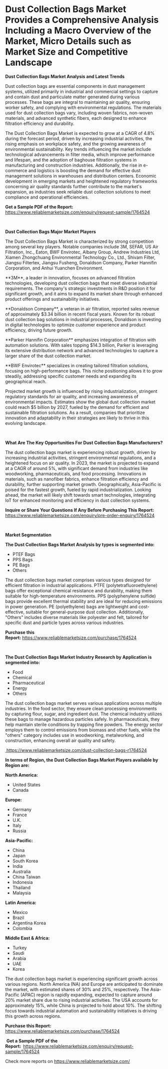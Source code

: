 <p><h1>Dust Collection Bags Market Provides a Comprehensive Analysis Including a Macro Overview of the Market, Micro Details such as Market Size and Competitive Landscape</h1></p><p><strong>Dust Collection Bags Market Analysis and Latest Trends</strong></p>
<p><p>Dust collection bags are essential components in dust management systems, utilized primarily in industrial and commercial settings to capture and contain dust and particulate matter generated during various processes. These bags are integral to maintaining air quality, ensuring worker safety, and complying with environmental regulations. The materials used for dust collection bags vary, including woven fabrics, non-woven materials, and advanced synthetic fibers, each designed to enhance filtration efficiency and durability.</p><p>The Dust Collection Bags Market is expected to grow at a CAGR of 4.8% during the forecast period, driven by increasing industrial activities, the rising emphasis on workplace safety, and the growing awareness of environmental sustainability. Key trends influencing the market include technological advancements in filter media, which improve performance and lifespan, and the adoption of baghouse filtration systems in manufacturing and construction industries. Additionally, the rise in e-commerce and logistics is boosting the demand for effective dust management solutions in warehouses and distribution centers. Economic development in emerging markets and heightened regulatory frameworks concerning air quality standards further contribute to the market's expansion, as industries seek reliable dust collection solutions to meet compliance and operational efficiencies.</p></p>
<p><strong>Get a Sample PDF of the Report:&nbsp;</strong> <a href="https://www.reliablemarketsize.com/enquiry/request-sample/1764524?utm_campaign=3367&utm_medium=2&utm_source=Github&utm_content=ia&utm_term=05042025&utm_id=dust-collection-bags">https://www.reliablemarketsize.com/enquiry/request-sample/1764524</a></p>
<p>&nbsp;</p>
<p><strong>Dust Collection Bags Major Market Players</strong></p>
<p><p>The Dust Collection Bags Market is characterized by strong competition among several key players. Notable companies include 3M, SEFAR, US Air Filtration, Inc., Eaton, BWF Envirotec, Albany Group, Andrew Industries Ltd, Xiamen Zhongchuang Environmental Technology Co., Ltd., Shivam Filter, Jiangsu Filtertex, Jiangsu Fusheng, Donaldson Company, Parker Hannifin Corporation, and Anhui Yuanchen Environment.</p><p>**3M**, a leader in innovation, focuses on advanced filtration technologies, developing dust collection bags that meet diverse industrial requirements. The company's strategic investments in R&D position it for significant growth, and it aims to expand its market share through enhanced product offerings and sustainability initiatives.</p><p>**Donaldson Company**, a veteran in air filtration, reported sales revenue of approximately $3.34 billion in recent fiscal years. Known for its robust dust collection bag solutions in industrial processes, Donaldson is investing in digital technologies to optimize customer experience and product efficiency, driving future growth.</p><p>**Parker Hannifin Corporation** emphasizes integration of filtration with automation solutions. With sales topping $14.3 billion, Parker is leveraging its extensive distribution network and advanced technologies to capture a larger share of the dust collection market. </p><p>**BWF Envirotec** specializes in creating tailored filtration solutions, focusing on high-performance bags. This niche positioning allows it to grow steadily, addressing specific customer needs and expanding its geographical reach.</p><p>Projected market growth is influenced by rising industrialization, stringent regulatory standards for air quality, and increasing awareness of environmental impacts. Estimates show the global dust collection market could reach $5 billion by 2027, fueled by the demand for efficient and sustainable filtration solutions. As a result, companies that prioritize innovation and adaptability in their strategies are likely to thrive in this evolving landscape.</p></p>
<p>&nbsp;</p>
<p><strong>What Are The Key Opportunities For Dust Collection Bags Manufacturers?</strong></p>
<p><p>The dust collection bags market is experiencing robust growth, driven by increasing industrial activities, stringent environmental regulations, and a heightened focus on air quality. In 2023, the market is projected to expand at a CAGR of around 5%, with significant demand from industries like woodworking, pharmaceuticals, and food processing. Innovations in materials, such as nanofiber fabrics, enhance filtration efficiency and durability, further supporting market growth. Geographically, Asia-Pacific is poised for the fastest growth, fueled by rapid industrialization. Looking ahead, the market will likely shift towards smart technologies, integrating IoT for enhanced monitoring and efficiency in dust collection systems.</p></p>
<p><strong>Inquire or Share Your Questions If Any Before Purchasing This Report:</strong> <a href="https://www.reliablemarketsize.com/enquiry/pre-order-enquiry/1764524?utm_campaign=3367&utm_medium=2&utm_source=Github&utm_content=ia&utm_term=05042025&utm_id=dust-collection-bags">https://www.reliablemarketsize.com/enquiry/pre-order-enquiry/1764524</a></p>
<p>&nbsp;</p>
<p><strong>Market Segmentation</strong></p>
<p><strong>The Dust Collection Bags Market Analysis by types is segmented into:</strong></p>
<p><ul><li>PTEF Bags</li><li>PPS Bags</li><li>PE Bags</li><li>Others</li></ul></p>
<p><p>The dust collection bags market comprises various types designed for efficient filtration in industrial applications. PTFE (polytetrafluoroethylene) bags offer exceptional chemical resistance and durability, making them suitable for high-temperature environments. PPS (polyphenylene sulfide) bags provide excellent thermal stability and are ideal for reducing emissions in power generation. PE (polyethylene) bags are lightweight and cost-effective, suitable for general-purpose dust collection. Additionally, "Others" includes diverse materials like polyester and felt, tailored for specific dust and particle types across various industries.</p></p>
<p><strong>Purchase this Report:&nbsp;</strong><a href="https://www.reliablemarketsize.com/purchase/1764524?utm_campaign=3367&utm_medium=2&utm_source=Github&utm_content=ia&utm_term=05042025&utm_id=dust-collection-bags">https://www.reliablemarketsize.com/purchase/1764524</a></p>
<p>&nbsp;</p>
<p><strong>The Dust Collection Bags Market Industry Research by Application is segmented into:</strong></p>
<p><ul><li>Food</li><li>Chemical</li><li>Pharmaceutical</li><li>Energy</li><li>Others</li></ul></p>
<p><p>The dust collection bags market serves various applications across multiple industries. In the food sector, they ensure clean processing environments by capturing flour, sugar, and ingredient dust. The chemical industry utilizes these bags to manage hazardous particles safely. In pharmaceuticals, they help maintain sterile conditions by trapping fine powders. The energy sector employs them to control emissions from biomass and other fuels, while the "others" category includes use in woodworking, metalworking, and construction, enhancing overall air quality and safety.</p></p>
<p><a href="https://www.reliablemarketsize.com/dust-collection-bags-r1764524?utm_campaign=3367&utm_medium=2&utm_source=Github&utm_content=ia&utm_term=05042025&utm_id=dust-collection-bags">&nbsp;https://www.reliablemarketsize.com/dust-collection-bags-r1764524</a></p>
<p><strong>In terms of Region, the Dust Collection Bags Market Players available by Region are:</strong></p>
<p>
    <p> <strong> North America: </strong>
        <ul>
            <li>United States</li>
            <li>Canada</li>
        </ul>
        </p> 
    <p> <strong> Europe: </strong>
        <ul>
            <li>Germany</li>
            <li>France</li>
            <li>U.K.</li>
            <li>Italy</li>
            <li>Russia</li>
        </ul>
        </p> 
    <p> <strong> Asia-Pacific: </strong>
        <ul>
            <li>China</li>
            <li>Japan</li>
            <li>South Korea</li>
            <li>India</li>
            <li>Australia</li>
            <li>China Taiwan</li>
            <li>Indonesia</li>
            <li>Thailand</li>
            <li>Malaysia</li>
        </ul>
        </p> 
    <p> <strong> Latin America: </strong>
        <ul>
            <li>Mexico</li>
            <li>Brazil</li>
            <li>Argentina Korea</li>
            <li>Colombia</li>
        </ul>
        </p> 
    <p> <strong> Middle East & Africa: </strong>
        <ul>
            <li>Turkey</li>
            <li>Saudi</li>
            <li>Arabia</li>
            <li>UAE</li>
            <li>Korea</li>
        </ul>
    </p>
    </p>
<p><p>The dust collection bags market is experiencing significant growth across various regions. North America (NA) and Europe are anticipated to dominate the market, with estimated shares of 30% and 25%, respectively. The Asia-Pacific (APAC) region is rapidly expanding, expected to capture around 20% market share due to rising industrial activities. The USA accounts for approximately 15%, while China is projected to hold about 10%. The shifting focus towards industrial automation and sustainability initiatives is driving this growth across regions.</p></p>
<p><strong>Purchase this Report: </strong><a href="https://www.reliablemarketsize.com/purchase/1764524?utm_campaign=3367&utm_medium=2&utm_source=Github&utm_content=ia&utm_term=05042025&utm_id=dust-collection-bags">https://www.reliablemarketsize.com/purchase/1764524</a></p>
<p>&nbsp;<strong>Get a Sample PDF of the Report:&nbsp;&nbsp;</strong><a href="https://www.reliablemarketsize.com/enquiry/request-sample/1764524?utm_campaign=3367&utm_medium=2&utm_source=Github&utm_content=ia&utm_term=05042025&utm_id=dust-collection-bags">https://www.reliablemarketsize.com/enquiry/request-sample/1764524</a></p>
<p><strong></strong></p>
<p>Check more reports on <a href="https://www.reliablemarketsize.com/?utm_campaign=3367&utm_medium=2&utm_source=Github&utm_content=ia&utm_term=05042025&utm_id=dust-collection-bags">https://www.reliablemarketsize.com/</a></p>